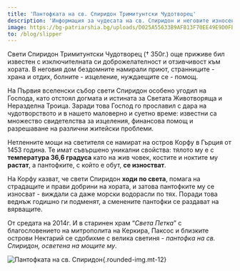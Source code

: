 ```yaml
---
title: 'Пантофката на св. Спиридон Тримитунтски Чудотворец'
description: 'Информация за чудесата на св. Спиридон и неговите износени пантофки'
image: https://bg-patriarshia.bg/uploads/D025A55633B9AFB13F70EE49E9D0FBCC.JPG
to: /blog/slipper
---
```


Свети Спиридон Тримитунтски Чудотворец († 350г.) още приживе бил известен с изключителната си доброжелателност и отзивчивост към хората. В неговия дом бездомните намирали приют, странниците - храна и отдих, болните - изцеление, нуждаещите се - помощ.

На Първия вселенски събор свети Спиридон особено угодил на Господа, като отстоял догмата и истината за Светата Животворяща и Неразделна Троица. Заради това Господ го прославил с дара на чудотворството и в нашето маловерно и суетно време: известни са множество свидетелства за изцеления, финансова помощ и разрешаване на различни житейски проблеми.

Нетленните мощи на светителя се намират на остров Корфу в Гърция от 1453 година. Те имат съвършено уникални свойства: тялото му е с **температура 36,6 градуса** като на жив човек, костите и ноктите му **растат**, а пантофките, с който е обут, **се изностват**.

На Корфу казват, че свети Спиридон **ходи по света**, помага на страдащите и прави добрини на хората, и затова пантофките му се износват - виждали са даже морски водорасли по тях. Поради това веднъж годишно ги подменят, а сменените пантофки се раздават на вярващите.

От средата на 2014г. И в старинен храм “_Света Петка_” с благословението на митрополита на Керкира, Паксос и близките острови Нектарий се сдобихме с велика светиня - _пантофка на св. Спиридон, осветена на мощите му_.

![Пантофката на св. Спиридон](https://bg-patriarshia.bg/uploads/D025A55633B9AFB13F70EE49E9D0FBCC.JPG){.rounded-img.mt-12}
